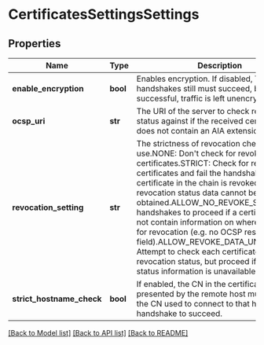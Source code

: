 # CertificatesSettingsSettings

## Properties
Name | Type | Description | Notes
------------ | ------------- | ------------- | -------------
**enable_encryption** | **bool** | Enables encryption. If disabled, TLS handshakes still must succeed, but once successful, traffic is left unencrypted. | [optional] 
**ocsp_uri** | **str** | The URI of the server to check revocation status against if the received certificate does not contain an AIA extension. | [optional] 
**revocation_setting** | **str** | The strictness of revocation checking to use.NONE:  Don&#39;t check for revoked certificates.STRICT: Check for revoked certificates and fail the handshake if any certificate in the chain is revoked, or if revocation status data cannot be obtained.ALLOW_NO_REVOKE_SRC: Allow handshakes to proceed if a certificate does not contain information on where to check for revocation (e.g. no OCSP responder field).ALLOW_REVOKE_DATA_UNAVAILABLE: Attempt to check each certificate for revocation status, but proceed if revocation status information is unavailable. | [optional] 
**strict_hostname_check** | **bool** | If enabled, the CN in the certificate presented by the remote host must match the CN used to connect to that host for the handshake to succeed. | [optional] 

[[Back to Model list]](../README.md#documentation-for-models) [[Back to API list]](../README.md#documentation-for-api-endpoints) [[Back to README]](../README.md)


